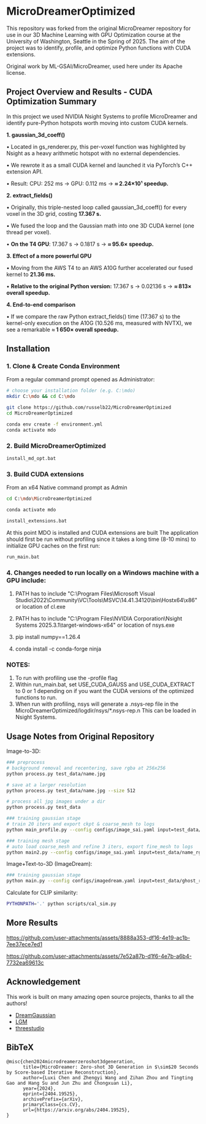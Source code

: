 # MicroDreamerOptimized
This repository was forked from the original MicroDreamer repository for use in our 3D Machine Learning with GPU Optimization course at the University of Washington, Seattle in the Spring of 2025. The aim of the project was to identify, profile, and optimize Python functions with CUDA extensions.

Original work by ML-GSAI/MicroDreamer, used here under its Apache license.

## Project Overview and Results - CUDA Optimization Summary
In this project we used NVIDIA Nsight Systems to profile MicroDreamer and identify pure-Python hotspots worth moving into custom CUDA kernels.

**1.	gaussian_3d_coeff()**

  •	Located in gs_renderer.py, this per-voxel function was highlighted by Nsight as a heavy arithmetic hotspot with no external dependencies.

  •	We rewrote it as a small CUDA kernel and launched it via PyTorch’s C++ extension API.

  •	Result: CPU: 252 ms → GPU: 0.112 ms → **≈ 2.24×10¹ speedup.**

 
**2.	extract_fields()**

  •	Originally, this triple-nested loop called gaussian_3d_coeff() for every voxel in the 3D grid, costing **17.367 s.**

  •	We fused the loop and the Gaussian math into one 3D CUDA kernel (one thread per voxel).
  
  •	**On the T4 GPU**: 17.367 s → 0.1817 s → **≈ 95.6× speedup.**

 
**3.	Effect of a more powerful GPU**

  •	Moving from the AWS T4 to an AWS A10G further accelerated our fused kernel to **21.36 ms.**

  •	**Relative to the original Python version:** 17.367 s → 0.02136 s → **≈ 813× overall speedup.**

 
**4.	End-to-end comparison**

  •	If we compare the raw Python extract_fields() time (17.367 s) to the kernel-only execution on the A10G (10.526 ms, measured with NVTX), we see a remarkable ≈ **1 650× overall speedup.**
  
## Installation
### 1. Clone & Create Conda Environment
From a regular command prompt opened as Administrator:
```bash
# choose your installation folder (e.g. C:\mdo)
mkdir C:\mdo && cd C:\mdo

git clone https://github.com/russelb22/MicroDreamerOptimized 
cd MicroDreamerOptimized

conda env create -f environment.yml
conda activate mdo
```
### 2. Build MicroDreamerOptimized
```bash
install_md_opt.bat
```

### 3. Build CUDA extensions 
From an x64 Native command prompt as Admin  
``` bash
cd C:\mdo\MicroDreamerOptimized

conda activate mdo

install_extensions.bat  
```

At this point MDO is installed and CUDA extensions are built
The application should first be run without profiling since it takes a long time (8-10 mins) to initialize GPU caches on the first run:
```bash
run_main.bat  
```

### 4. Changes needed to run locally on a Windows machine with a GPU include: 

1. PATH has to include "C:\Program Files\Microsoft Visual Studio\2022\Community\VC\Tools\MSVC\14.41.34120\bin\Hostx64\x86" or location of cl.exe

2. PATH has to include "C:\Program Files\NVIDIA Corporation\Nsight Systems 2025.3.1\target-windows-x64" or location of nsys.exe

3. pip install numpy==1.26.4 

4. conda install -c conda-forge ninja 

### NOTES:
1. To run with profiling use the -profile flag
2. Within run_main.bat, set USE_CUDA_GAUSS and USE_CUDA_EXTRACT to 0 or 1 depending on if you want the CUDA versions of the optimized functions to run.
3. When run with profiling, nsys will generate a .nsys-rep file in the MicroDreamerOptimized/logdir/nsys/*.nsys-rep.n This can be loaded in Nsight Systems.


## Usage Notes from Original Repository

Image-to-3D:

```bash
### preprocess
# background removal and recentering, save rgba at 256x256
python process.py test_data/name.jpg

# save at a larger resolution
python process.py test_data/name.jpg --size 512

# process all jpg images under a dir
python process.py test_data

### training gaussian stage
# train 20 iters and export ckpt & coarse_mesh to logs
python main_profile.py --config configs/image_sai.yaml input=test_data/name_rgba.png save_path=name_rgba

### training mesh stage
# auto load coarse_mesh and refine 3 iters, export fine_mesh to logs
python main2.py --config configs/image_sai.yaml input=test_data/name_rgba.png save_path=name_rgba
```

Image+Text-to-3D (ImageDream):

```bash
### training gaussian stage
python main.py --config configs/imagedream.yaml input=test_data/ghost_rgba.png prompt="a ghost eating hamburger" save_path=ghost_rgba
```

Calculate for CLIP similarity:
```bash
PYTHONPATH='.' python scripts/cal_sim.py
```

## More Results



https://github.com/user-attachments/assets/8888a353-df16-4e19-ac1b-7ee37ece7ed1




https://github.com/user-attachments/assets/7e52a87b-d1f6-4e7b-a6b4-7732ea69613c





## Acknowledgement

This work is built on many amazing open source projects, thanks to all the authors!

- [DreamGaussian](https://github.com/dreamgaussian/dreamgaussian)
- [LGM](https://github.com/3DTopia/LGM)
- [threestudio](https://github.com/threestudio-project/threestudio)


## BibTeX

```
@misc{chen2024microdreamerzeroshot3dgeneration,
      title={MicroDreamer: Zero-shot 3D Generation in $\sim$20 Seconds by Score-based Iterative Reconstruction}, 
      author={Luxi Chen and Zhengyi Wang and Zihan Zhou and Tingting Gao and Hang Su and Jun Zhu and Chongxuan Li},
      year={2024},
      eprint={2404.19525},
      archivePrefix={arXiv},
      primaryClass={cs.CV},
      url={https://arxiv.org/abs/2404.19525}, 
}
```
